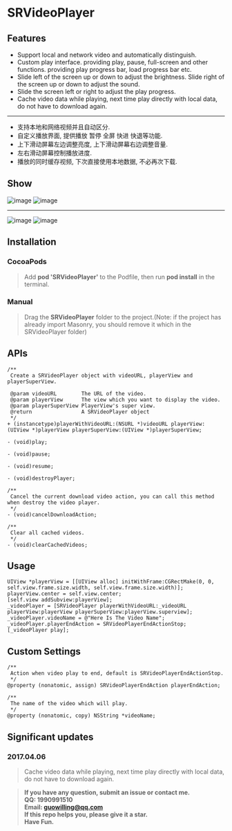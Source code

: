 # SRVideoPlayer

## Features

* Support local and network video and automatically distinguish.
* Custom play interface. providing play, pause, full-screen and other functions. providing play progress bar, load progress bar etc.
* Slide left of the screen up or down to adjust the brightness. Slide right of the screen up or down to adjust the sound.
* Slide the screen left or right to adjust the play progress.
* Cache video data while playing, next time play directly with local data, do not have to download again.

***

* 支持本地和网络视频并且自动区分.
* 自定义播放界面, 提供播放 暂停 全屏 快进 快退等功能.
* 上下滑动屏幕左边调整亮度, 上下滑动屏幕右边调整音量.
* 左右滑动屏幕控制播放进度.
* 播放的同时缓存视频, 下次直接使用本地数据, 不必再次下载.

## Show

![image](./show1.png) ![image](./show2.png)  
  
***

![image](./show3.png) ![image](./show4.png)

## Installation

### CocoaPods
> Add **pod 'SRVideoPlayer'** to the Podfile, then run **pod install** in the terminal.

### Manual
> Drag the **SRVideoPlayer** folder to the project.(Note: if the project has already import Masonry, you should remove it which in the SRVideoPlayer folder)

## APIs

````objc
/**
 Create a SRVideoPlayer object with videoURL, playerView and playerSuperView.

 @param videoURL        The URL of the video.
 @param playerView      The view which you want to display the video.
 @param playerSuperView PlayerView's super view.
 @return                A SRVideoPlayer object
 */
+ (instancetype)playerWithVideoURL:(NSURL *)videoURL playerView:(UIView *)playerView playerSuperView:(UIView *)playerSuperView;

- (void)play;

- (void)pause;

- (void)resume;

- (void)destroyPlayer;

/**
 Cancel the current download video action, you can call this method when destroy the video player.
 */
- (void)cancelDownloadAction;

/**
 Clear all cached videos.
 */
- (void)clearCachedVideos;

````

## Usage

````objc
UIView *playerView = [[UIView alloc] initWithFrame:CGRectMake(0, 0, self.view.frame.size.width, self.view.frame.size.width)];
playerView.center = self.view.center;
[self.view addSubview:playerView];
_videoPlayer = [SRVideoPlayer playerWithVideoURL:_videoURL playerView:playerView playerSuperView:playerView.superview];
_videoPlayer.videoName = @"Here Is The Video Name";
_videoPlayer.playerEndAction = SRVideoPlayerEndActionStop;
[_videoPlayer play];

````

## Custom Settings

````objc
/** 
 Action when video play to end, default is SRVideoPlayerEndActionStop. 
 */
@property (nonatomic, assign) SRVideoPlayerEndAction playerEndAction;

/** 
 The name of the video which will play. 
 */
@property (nonatomic, copy) NSString *videoName;

````

## Significant updates

### 2017.04.06
> Cache video data while playing, next time play directly with local data, do not have to download again.

> **If you have any question, submit an issue or contact me.**   
> **QQ: 1990991510**   
> **Email: guowilling@qq.com**   
> **If this repo helps you, please give it a star.**   
> **Have Fun.**